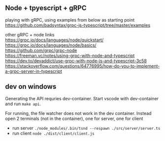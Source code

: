 
## Node + tpyescript + gRPC

playing with gRPC, using examples from below as starting point  
https://github.com/badsyntax/grpc-js-typescript/tree/master/examples

other gRPC + node links  
https://grpc.io/docs/languages/node/quickstart/  
https://grpc.io/docs/languages/node/basics/  
https://github.com/grpc/grpc-node  
https://freeman.vc/notes/using-grpc-with-node-and-typescript  
https://dev.to/devaddict/use-grpc-with-node-js-and-typescript-3c58  
https://stackoverflow.com/questions/64776995/how-do-you-to-implement-a-grpc-server-in-typescript


## dev on windows

Generating the API requries dev-container. Start vscode with dev-container and run `make api`.

For running, the file watcher does not work in the dev container. Instead open 2 terminals (not in the container), one for server, one for client

- run server `./node_modules/.bin/tsnd --respawn ./src/server/server.ts`
- run client `node ./dist/client/client.js`
